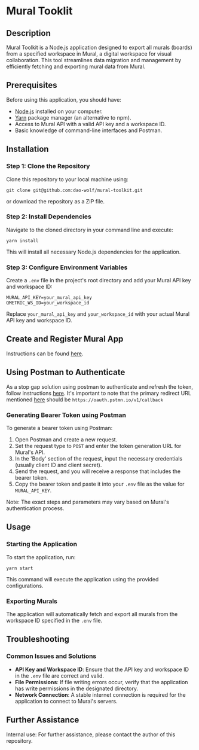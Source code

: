 # Mural Tooklit

## Description
Mural Toolkit is a Node.js application designed to export all murals (boards) from a specified workspace in Mural, a digital workspace for visual collaboration. This tool streamlines data migration and management by efficiently fetching and exporting mural data from Mural.

## Prerequisites
Before using this application, you should have:
- [Node.js](https://nodejs.org/en/download/) installed on your computer.
- [Yarn](https://yarnpkg.com/getting-started/install) package manager (an alternative to npm).
- Access to Mural API with a valid API key and a workspace ID.
- Basic knowledge of command-line interfaces and Postman.

## Installation

### Step 1: Clone the Repository
Clone this repository to your local machine using:
```
git clone git@github.com:dao-wolf/mural-toolkit.git
```
or download the repository as a ZIP file.

### Step 2: Install Dependencies
Navigate to the cloned directory in your command line and execute:
```
yarn install
```
This will install all necessary Node.js dependencies for the application.

### Step 3: Configure Environment Variables
Create a `.env` file in the project's root directory and add your Mural API key and workspace ID:
```
MURAL_API_KEY=your_mural_api_key
QMETRIC_WS_ID=your_workspace_id
```
Replace `your_mural_api_key` and `your_workspace_id` with your actual Mural API key and workspace ID.

## Create and Register Mural App
Instructions can be found [here](https://developers.mural.co/public/docs/register-your-app).

## Using Postman to Authenticate
As a stop gap solution using postman to authenticate and refresh the token, follow instructions [here](https://developers.mural.co/public/docs/testing-with-postman).
It's important to note that the primary redirect URL mentioned [here](https://developers.mural.co/public/docs/access-page) should be `https://oauth.pstmn.io/v1/callback`


### Generating Bearer Token using Postman
To generate a bearer token using Postman:

1. Open Postman and create a new request.
2. Set the request type to `POST` and enter the token generation URL for Mural's API.
3. In the 'Body' section of the request, input the necessary credentials (usually client ID and client secret).
4. Send the request, and you will receive a response that includes the bearer token.
5. Copy the bearer token and paste it into your `.env` file as the value for `MURAL_API_KEY`.

Note: The exact steps and parameters may vary based on Mural's authentication process.

## Usage

### Starting the Application
To start the application, run:
```
yarn start
```
This command will execute the application using the provided configurations.

### Exporting Murals
The application will automatically fetch and export all murals from the workspace ID specified in the `.env` file.

## Troubleshooting

### Common Issues and Solutions
- **API Key and Workspace ID**: Ensure that the API key and workspace ID in the `.env` file are correct and valid.
- **File Permissions**: If file writing errors occur, verify that the application has write permissions in the designated directory.
- **Network Connection**: A stable internet connection is required for the application to connect to Mural's servers.

## Further Assistance
Internal use: For further assistance, please contact the author of this repository.
